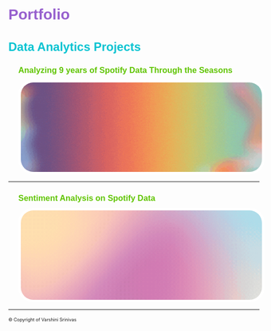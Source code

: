 <link href='https://fonts.googleapis.com/css?family=Bungee+Shade|Black+Han+Sans' rel='stylesheet'>
<link href='https://fonts.googleapis.com/css?family=Bungee' rel='stylesheet'>
<h1 style="font-family: 'Bungee Shade', sans-serif; color: #9760ce; font-size: 30px;">Portfolio</h1>

<h2 style="font-family: 'Bungee Shade', sans-serif; color: #04c3d1; font-size: 24px;">Data Analytics Projects</h2>

<div style="margin-left: 20px;">
  <h3 style="font-family: 'Bungee', sans-serif; color: #5fc400; margin-bottom: 10px;">
    <a href="https://v4rshi.github.io/seasons_eda.html" style="text-decoration: none; color: inherit;">
      Analyzing 9 years of Spotify Data Through the Seasons
    </a>
  </h3>

  <a href="https://v4rshi.github.io/seasons_eda.html">
    <img src="images/spotify_project/seasons_eda.gif?raw=true" width="1000" style="border-radius: 30px; overflow: hidden; border: 5px solid white; display: block;" />
  </a>
</div>

<hr />

<div style="margin-left: 20px;">
  <h3 style="font-family: 'Bungee', sans-serif; color: #5fc400; margin-bottom: 10px;">
    <a href="https://v4rshi.github.io/sentiment_analysis.html" style="text-decoration: none; color: inherit;">
      Sentiment Analysis on Spotify Data
    </a>
  </h3>

  <a href="https://v4rshi.github.io/sentiment_analysis.html">
    <img src="images/spotify_project/sentiment_analysis.gif?raw=true" width="1000" style="border-radius: 30px; overflow: hidden; border: 5px solid white; display: block;" />
  </a>
</div>

<hr />

<p style="font-size:9px"> © Copyright of Varshini Srinivas </p>

